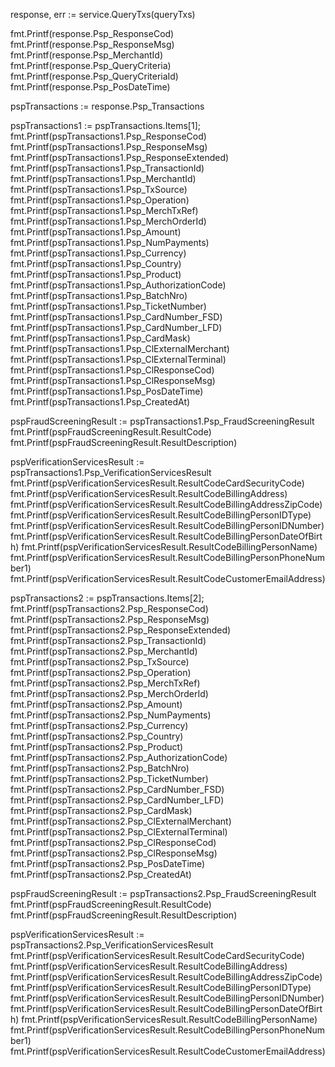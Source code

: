 response, err := service.QueryTxs(queryTxs)

fmt.Printf(response.Psp_ResponseCod)
fmt.Printf(response.Psp_ResponseMsg)
fmt.Printf(response.Psp_MerchantId)
fmt.Printf(response.Psp_QueryCriteria)
fmt.Printf(response.Psp_QueryCriteriaId)
fmt.Printf(response.Psp_PosDateTime)

pspTransactions := response.Psp_Transactions

pspTransactions1 := pspTransactions.Items[1];
fmt.Printf(pspTransactions1.Psp_ResponseCod)
fmt.Printf(pspTransactions1.Psp_ResponseMsg)
fmt.Printf(pspTransactions1.Psp_ResponseExtended)
fmt.Printf(pspTransactions1.Psp_TransactionId)
fmt.Printf(pspTransactions1.Psp_MerchantId)
fmt.Printf(pspTransactions1.Psp_TxSource)
fmt.Printf(pspTransactions1.Psp_Operation)
fmt.Printf(pspTransactions1.Psp_MerchTxRef)
fmt.Printf(pspTransactions1.Psp_MerchOrderId)
fmt.Printf(pspTransactions1.Psp_Amount)
fmt.Printf(pspTransactions1.Psp_NumPayments)
fmt.Printf(pspTransactions1.Psp_Currency)
fmt.Printf(pspTransactions1.Psp_Country)
fmt.Printf(pspTransactions1.Psp_Product)
fmt.Printf(pspTransactions1.Psp_AuthorizationCode)
fmt.Printf(pspTransactions1.Psp_BatchNro)
fmt.Printf(pspTransactions1.Psp_TicketNumber)
fmt.Printf(pspTransactions1.Psp_CardNumber_FSD)
fmt.Printf(pspTransactions1.Psp_CardNumber_LFD)
fmt.Printf(pspTransactions1.Psp_CardMask)
fmt.Printf(pspTransactions1.Psp_ClExternalMerchant)
fmt.Printf(pspTransactions1.Psp_ClExternalTerminal)
fmt.Printf(pspTransactions1.Psp_ClResponseCod)
fmt.Printf(pspTransactions1.Psp_ClResponseMsg)
fmt.Printf(pspTransactions1.Psp_PosDateTime)
fmt.Printf(pspTransactions1.Psp_CreatedAt)

pspFraudScreeningResult := pspTransactions1.Psp_FraudScreeningResult
fmt.Printf(pspFraudScreeningResult.ResultCode)
fmt.Printf(pspFraudScreeningResult.ResultDescription)


pspVerificationServicesResult := pspTransactions1.Psp_VerificationServicesResult
fmt.Printf(pspVerificationServicesResult.ResultCodeCardSecurityCode)
fmt.Printf(pspVerificationServicesResult.ResultCodeBillingAddress)
fmt.Printf(pspVerificationServicesResult.ResultCodeBillingAddressZipCode)
fmt.Printf(pspVerificationServicesResult.ResultCodeBillingPersonIDType)
fmt.Printf(pspVerificationServicesResult.ResultCodeBillingPersonIDNumber)
fmt.Printf(pspVerificationServicesResult.ResultCodeBillingPersonDateOfBirth)
fmt.Printf(pspVerificationServicesResult.ResultCodeBillingPersonName)
fmt.Printf(pspVerificationServicesResult.ResultCodeBillingPersonPhoneNumber1)
fmt.Printf(pspVerificationServicesResult.ResultCodeCustomerEmailAddress)



pspTransactions2 := pspTransactions.Items[2];
fmt.Printf(pspTransactions2.Psp_ResponseCod)
fmt.Printf(pspTransactions2.Psp_ResponseMsg)
fmt.Printf(pspTransactions2.Psp_ResponseExtended)
fmt.Printf(pspTransactions2.Psp_TransactionId)
fmt.Printf(pspTransactions2.Psp_MerchantId)
fmt.Printf(pspTransactions2.Psp_TxSource)
fmt.Printf(pspTransactions2.Psp_Operation)
fmt.Printf(pspTransactions2.Psp_MerchTxRef)
fmt.Printf(pspTransactions2.Psp_MerchOrderId)
fmt.Printf(pspTransactions2.Psp_Amount)
fmt.Printf(pspTransactions2.Psp_NumPayments)
fmt.Printf(pspTransactions2.Psp_Currency)
fmt.Printf(pspTransactions2.Psp_Country)
fmt.Printf(pspTransactions2.Psp_Product)
fmt.Printf(pspTransactions2.Psp_AuthorizationCode)
fmt.Printf(pspTransactions2.Psp_BatchNro)
fmt.Printf(pspTransactions2.Psp_TicketNumber)
fmt.Printf(pspTransactions2.Psp_CardNumber_FSD)
fmt.Printf(pspTransactions2.Psp_CardNumber_LFD)
fmt.Printf(pspTransactions2.Psp_CardMask)
fmt.Printf(pspTransactions2.Psp_ClExternalMerchant)
fmt.Printf(pspTransactions2.Psp_ClExternalTerminal)
fmt.Printf(pspTransactions2.Psp_ClResponseCod)
fmt.Printf(pspTransactions2.Psp_ClResponseMsg)
fmt.Printf(pspTransactions2.Psp_PosDateTime)
fmt.Printf(pspTransactions2.Psp_CreatedAt)

pspFraudScreeningResult := pspTransactions2.Psp_FraudScreeningResult
fmt.Printf(pspFraudScreeningResult.ResultCode)
fmt.Printf(pspFraudScreeningResult.ResultDescription)


pspVerificationServicesResult := pspTransactions2.Psp_VerificationServicesResult
fmt.Printf(pspVerificationServicesResult.ResultCodeCardSecurityCode)
fmt.Printf(pspVerificationServicesResult.ResultCodeBillingAddress)
fmt.Printf(pspVerificationServicesResult.ResultCodeBillingAddressZipCode)
fmt.Printf(pspVerificationServicesResult.ResultCodeBillingPersonIDType)
fmt.Printf(pspVerificationServicesResult.ResultCodeBillingPersonIDNumber)
fmt.Printf(pspVerificationServicesResult.ResultCodeBillingPersonDateOfBirth)
fmt.Printf(pspVerificationServicesResult.ResultCodeBillingPersonName)
fmt.Printf(pspVerificationServicesResult.ResultCodeBillingPersonPhoneNumber1)
fmt.Printf(pspVerificationServicesResult.ResultCodeCustomerEmailAddress)



